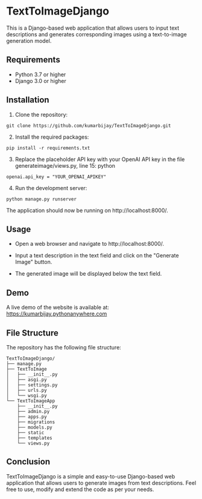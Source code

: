 # TextToImageDjango
This is a Django-based web application that allows users to input text descriptions and generates corresponding images using a text-to-image generation model.

## Requirements
- Python 3.7 or higher
- Django 3.0 or higher

## Installation
1. Clone the repository:

```
git clone https://github.com/kumarbijay/TextToImageDjango.git
```

2. Install the required packages:

```
pip install -r requirements.txt
```

3. Replace the placeholder API key with your OpenAI API key in the file generateimage/views.py, line 15:
python

```
openai.api_key = "YOUR_OPENAI_APIKEY"
```

4. Run the development server:

```
python manage.py runserver
```

The application should now be running on http://localhost:8000/.

## Usage
- Open a web browser and navigate to http://localhost:8000/.

- Input a text description in the text field and click on the "Generate Image" button.

- The generated image will be displayed below the text field.

## Demo
A live demo of the website is available at: https://kumarbijay.pythonanywhere.com

## File Structure
The repository has the following file structure:

```
TextToImageDjango/
├── manage.py
├── TextToImage
│   ├── __init__.py
│   ├── asgi.py
│   ├── settings.py
│   ├── urls.py
│   └── wsgi.py
└── TextToImageApp
    ├── __init__.py
    ├── admin.py
    ├── apps.py
    ├── migrations
    ├── models.py
    ├── static
    ├── templates
    └── views.py
```
    
## Conclusion
TextToImageDjango is a simple and easy-to-use Django-based web application that allows users to generate images from text descriptions. Feel free to use, modify and extend the code as per your needs.
